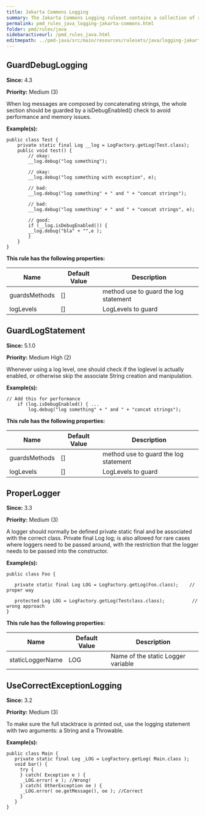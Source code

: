 ```yaml
---
title: Jakarta Commons Logging
summary: The Jakarta Commons Logging ruleset contains a collection of rules that find questionable usages of that framework.
permalink: pmd_rules_java_logging-jakarta-commons.html
folder: pmd/rules/java
sidebaractiveurl: /pmd_rules_java.html
editmepath: ../pmd-java/src/main/resources/rulesets/java/logging-jakarta-commons.xml
---
```

## GuardDebugLogging
**Since:** 4.3

**Priority:** Medium (3)

When log messages are composed by concatenating strings, the whole section should be guarded
            by a isDebugEnabled() check to avoid performance and memory issues.

**Example(s):**
```
public class Test {
    private static final Log __log = LogFactory.getLog(Test.class);
    public void test() {
        // okay:
        __log.debug("log something");

        // okay:
        __log.debug("log something with exception", e);

        // bad:
        __log.debug("log something" + " and " + "concat strings");

        // bad:
        __log.debug("log something" + " and " + "concat strings", e);

        // good:
        if (__log.isDebugEnabled()) {
        __log.debug("bla" + "",e );
        }
    }
}
```

**This rule has the following properties:**

|Name|Default Value|Description|
|----|-------------|-----------|
|guardsMethods|[]|method use to guard the log statement|
|logLevels|[]|LogLevels to guard|

## GuardLogStatement
**Since:** 5.1.0

**Priority:** Medium High (2)

Whenever using a log level, one should check if the loglevel is actually enabled, or
otherwise skip the associate String creation and manipulation.

**Example(s):**
```
// Add this for performance
    if (log.isDebugEnabled() { ...
        log.debug("log something" + " and " + "concat strings");
```

**This rule has the following properties:**

|Name|Default Value|Description|
|----|-------------|-----------|
|guardsMethods|[]|method use to guard the log statement|
|logLevels|[]|LogLevels to guard|

## ProperLogger
**Since:** 3.3

**Priority:** Medium (3)

A logger should normally be defined private static final and be associated with the correct class.
Private final Log log; is also allowed for rare cases where loggers need to be passed around,
with the restriction that the logger needs to be passed into the constructor.

**Example(s):**
```
public class Foo {

   private static final Log LOG = LogFactory.getLog(Foo.class);	   // proper way

   protected Log LOG = LogFactory.getLog(Testclass.class);			// wrong approach
}
```

**This rule has the following properties:**

|Name|Default Value|Description|
|----|-------------|-----------|
|staticLoggerName|LOG|Name of the static Logger variable|

## UseCorrectExceptionLogging
**Since:** 3.2

**Priority:** Medium (3)

To make sure the full stacktrace is printed out, use the logging statement with two arguments: a String and a Throwable.

**Example(s):**
```
public class Main {
   private static final Log _LOG = LogFactory.getLog( Main.class );
   void bar() {
     try {
     } catch( Exception e ) {
      _LOG.error( e ); //Wrong!
     } catch( OtherException oe ) {
      _LOG.error( oe.getMessage(), oe ); //Correct
     }
   }
}
```

